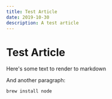 ```yaml
---
title: Test Article
date: 2019-10-30
description: A test article
---
```

# Test Article

Here's some text to render to markdown

And another paragraph:

```bash
brew install node
```
